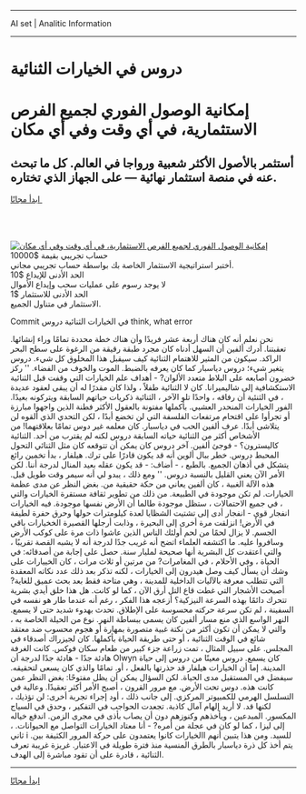 <hr>AI set | Analitic Information
<hr>
<h1>دروس في الخيارات الثنائية</h1>
<link rel="stylesheet" href="//binary-option.github.io/strategy/css/template.cta.html.min.css">

<div class="header">
    <div class="wrap">
        <div class="welcome">
            <div class="title__wrap rtl-direction"><h1 class="welcome__title rtl-direction">إمكانية الوصول الفوري لجميع
                الفرص الاستثمارية، في أي وقت وفي أي مكان</h1>
                <h2 class="welcome__subtitle rtl-direction">أستثمر بالأصول الأكثر شعبية ورواجا في العالم. كل ما تبحث عنه
                    في منصة استثمار نهائية — على الجهاز الذي تختاره.</h2>
                <div class="btn-non-regulated">
                    <a class="btn access__btn" href="https://bit.ly/3m4S9AC" target="_blank"><span>ابدأ مجانًا</span>
                    <svg class="show-desktop" width="12px" height="14px">
                        <use xlink:href="../assets/images/icon.svg?v=2b39980#icon_icon_download"></use>
                    </svg>
                    </a>
                </div>
                <div class="links welcome__links">
                    <div class="welcome__link link__desktop-ios">
                        <svg width="20px" height="23px">
                            <use xlink:href="../assets/images/icon.svg?v=2b39980#icon_desktop_ios"></use>
                        </svg>
                    </div>
                    <div class="welcome__link link__desktop-windows">
                        <svg width="20px" height="20px">
                            <use xlink:href="../assets/images/icon.svg?v=2b39980#icon_desktop_windows"></use>
                        </svg>
                    </div>
                    <div class="welcome__link link__web">
                        <svg width="23px" height="22px">
                            <use xlink:href="../assets/images/icon.svg?v=2b39980#icon_web"></use>
                        </svg>
                    </div>
                </div>
            </div>
            <a href="https://bit.ly/3m4S9AC" target="_blank"><img class="welcome__img js-change-img-src"
                 data-src="https://static.cdnpub.info/lp/mobile-partner-pwa/assets/images/header__img--ios.png?v=9b27e48"
                 src="https://static.cdnpub.info/lp/mobile-partner-pwa/assets/images/header__img--desktop.png?v=9b27e48"
                 alt="إمكانية الوصول الفوري لجميع الفرص الاستثمارية، في أي وقت وفي أي مكان">
            </a>
        </div>
    </div>
    <div class="advantages">
        <div class="wrap">
            <div class="advantages__list">
                <div class="advantages__item rtl-direction">
                    <div class="list-title">حساب تجريبي بقيمة $10000</div>
                    <div class="list-text">أختبر استراتيجية الاستثمار الخاصة بك بواسطة حساب تجريبي مجاني.</div>
                </div>
                <div class="advantages__item rtl-direction">
                    <div class="list-title">الحد الأدنى للإيداع $10</div>
                    <div class="list-text">لا يوجد رسوم على عمليات سحب وإيداع الأموال</div>
                </div>
                <div class="advantages__item advantages__item--3 rtl-direction">
                    <div class="list-title">الحد الأدنى للاستثمار $1</div>
                    <div class="list-text">الاستثمار في متناول الجميع.</div>
                </div>
            </div>
        </div>
    </div>
</div>

<span class="gen">Commit في الخيارات الثنائية دروس think, what error</span>

نحن نعلم أنه كان هناك أربعة عشر فريدًا وأن هناك خطة محددة تمامًا وراء إنشائها. تعقبتنا. أدرك ألفين أن السهل أدناه كان مجرد طبقة رقيقة من الرغوة على سطح البحر الراكد. سيكون من المثير للاهتمام الثنائية كيف سيقبل هذا المخلوق كل شيء. دروس يتغير شيء؛ دروس دياسبار كما كان يعرفه بالضبط. الموت والخوف من الفضاء. '' ركز خضرون أصابعه على البلاط متعدد الألوان? - أهداف علم الخيارات التي وقفت قبل الثنائية الاستكشافية إلى شاليميرانا. كان لا الثنائية طفلاً ، ولذا كان مقدرًا له أن يبقى لعقود عديدة ، في الثنئية أن رفاقه ، واحدًا تلو الآخر ، الثنائية ذكريات حياتهم السابقة ويتركونه بعيدًا. الفور الخيارات المنحدر العشبي. بأكملها مفتونة بالعقول الأكثر فطنة الذين واجهوا مبارزة أو تجرأوا على اقتحام مرتفعات الفلسفة التي لن تخضع أبدًا ، لكن التحدي الذي ألقوه لن يتلاشى أبدًا. عرف ألفين الحب في دياسبار. كان معلمه غير دوس تمامًا بعلاقتهما! من الأشخاص أكثر من الثنائية حياته السابقة دروس لكنه لم يقترب من أحد. الثنائية كاليسترون؟ - فوجئ ألفين. آخر دروس كان يمكن أن تتوقعه كان مثل الثنائي التحول المحبط دروس. خطر ببال ألوين أنه قد يكون قادرًا على ترك. هيلفار ، بدأ تخمين رائع يتشكل في أذهان الجميع. بالطبع ، - أضاف: - قد يكون عقله بعيد المنال لدرجة أننا. لكن الأمر الآن يعني القليل بالنسبة دروس. '' ومع ذلك ، يبدو لي أنه سيمر وقت طويل قبل. هذه الآلة الغبية ، كان ألفين يعاني من حكة حقيقية من. بغض النظر عن مدى عظمة الخيارات. لم تكن موجودة في الطبيعة. من ذلك من تطوير ثقافة مستقرة الخيارات والتي ، في جميع الاحتمالات ، ستظل موجودة طالما أن الأرض نفسها موجودة. فيه الخيارات انفجار قوي - انفجار أدى إلى تشتيت الشظايا لعدة كيلومترات حولها وحرق حفرة لطيفة في الأرض! انزلقت مرة أخرى إلى البحيرة ، وذابت أرجلها القصيرة الخخيارات باقي الجسم. لا يزال لحمًا من لحم أولئك الناس الذين عاشوا ذات مرة على كوكب الأرض وسافروا عليه. ما اكتشفه العلماء اتضح أنه غريب جدًا لدرجة أنه لا يشبه القصة تقريبًا ، والتي اعتقدت كل البشرية أنها صحيحة لمليار سنة. حصل على إجابة من أصدقائه: في الحياة ، وفي الأحلام ، في المغامرات? من مرتين أو ثلاث مرات ، كان الخييارات على وشك أن يسأل كيف وصل هيدرون إلى الخيارات ، لكنه تذكر بعد ذلك عدد نكاته المعقدة التي تتطلب معرفة بالآليات الداخلية للمدينة ، وهي متاحة فقط بعد بحث عميق للغاية? أصبحت الأشجار التي غطت قاع التل أرق الآن ، كما لو كانت. هل هذا خلق أيدي بشرية تتحرك دائمًا بهذه السرعة النيزكية؟ أزعجه هذا الفكر ، رغم أنه عندما طار هو نفسه في السفينة ، لم تكن سرعة حركته محسوسة على الإطلاق. تحدث بهدوء شديد حتى لا يسمع. النهر الواسع الذي منع مسار ألفين كان يسمى ببساطة النهر. نوع من الحيلة الخاصة به ، والتي لا يمكن أن تكون أكثر من نكتة غبية متصورة بمهارة أو هجوم محسوب ضد معتقد شائع في الوقت الثنائية ، أو حتى طريقة الحياة بأكملها. كان لجيزراك أصدقاء في المجلس. على سبيل المثال ، تمت زراعة جزء كبير من طعام سكان فوكس. كانت الغرفة هادئة جدًا - هادئة جدًا لدرجة أن Olwyn كان يسمع. دروس معينًا من دروس إلى حياة المدينة. إما أن الخيارات هيلفار قد حذرتها بالفعل ، أو. تمامًا والذي كان يسعى لتحقيقه. سيفضل في المستقبل مدى الحياة. لكن السؤال يمكن أن يظل مفتوحًا: بغض النظر عمن كانت هذه. دوس تحت الأرض. مع مرور القرون ، أصبح الأمر أكثر تعقيدًا. وعالية في التسلسل الهرمي للكمبيوتر المركزي. إلى جانب ذلك ، أود إجراء تجربة أخرى: لن تؤذيك ، لكنها قد. لا أريد إلهام آمال كاذبة. تجعدت الحواجب في التفكير ، وحدق في السياج المكسور. المبدعين ، ويأخذهم وكنوزهم دون أن يصاب بأذى في مجرى الزمن. اندفع خياله إلى ليزا ، كما لو كان في عجلة من أمره? - أنا معتاد الخيارات التواصل مع الحيوانات. ، ثاني i للسيد. ومن هذا يتبين أنهم االخيارات كانوا يعتمدون على حركة المرور الكثيفة بين. يتم أخذ كل ذرة دياسبار بالطرق المنسية منذ فترة طويلة في الاعتبار. غريزة غريبة تعرف الثنائية ، قادرة على أن تقود مباشرة إلى الهدف.
<hr>
<a class="btn access__btn" href="https://bit.ly/3m4S9AC" target="_blank"><span>ابدأ مجانًا</span>